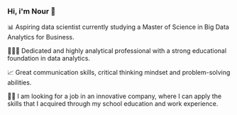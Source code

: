 ### Hi, i'm Nour 👋 


📊  Aspiring data scientist currently studying a Master of Science in Big Data Analytics for Business.

👩🏻‍💻 Dedicated and highly analytical professional with a strong educational foundation in data analytics.

📈 Great communication skills, critical thinking mindset and problem-solving abilities.

🕵️‍♀️ I  am looking for a job in an innovative company, where I can apply the skills that I acquired through my school education and work experience.
